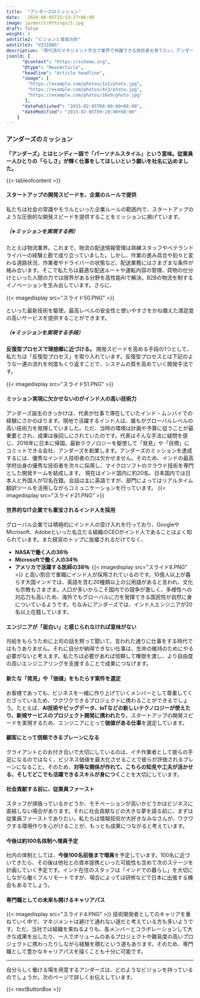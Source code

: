 ```yaml
---
title:  "アンダーズのミッション"
date:   2020-08-05T15:53:27+06:00
image: jp/merit/8things/1.jpg
draft: false
weight: 1
advtitle2: "ビジョンと育成方針"
advtitle3: "VISIONS"
description: "現代流のマネジメント手法で業界で飛躍できる技術者を育てたい。アンダーズは世界中のIT技術を組み合わせて、日本とインドので企業が抱える課題と向き合ってきました。そんな当社の土台にある、ビジョンや育成方針をお伝えします。"
jsonld: {
      "@context": "https://schema.org",
      "@type": "NewsArticle",
      "headline": "Article headline",
      "image": [
        "https://example.com/photos/1x1/photo.jpg",
        "https://example.com/photos/4x3/photo.jpg",
        "https://example.com/photos/16x9/photo.jpg"
       ],
      "datePublished": "2015-02-05T08:00:00+08:00",
      "dateModified": "2015-02-05T09:20:00+08:00"
    }
---
```


### アンダーズのミッション
**「アンダーズ」とはヒンディー語で「パーソナルスタイル」という意味。従業員一人ひとりの「らしさ」が輝く仕事をしてほしいという願いを社名に込めました。**

{{< tableofcontent >}}

<!-- ![Image Not Available](../../ico_arw_page_anchor.webp) [**&nbsp;スタートアップの開発スピードを、企業のルールで提供**](#スタートアップの開発スピードを、企業のルールで提供)

 ![Image Not Available](../../ico_arw_page_anchor.webp) [**&nbsp; 既存の最新技術によって、現場の挑戦に向き合う。**](#既存の最新技術によって、現場の挑戦に向き合う。)

![Image Not Available](../../ico_arw_page_anchor.webp) [**&nbsp;世界的なIT企業でも重宝されるインド人を採用**](#世界的なIT企業でも重宝されるインド人を採用)

![Image Not Available](../../ico_arw_page_anchor.webp) [**&nbsp; スピード感のある新規ビジネスをサポート。**](#スピード感のある新規ビジネスをサポート。) 

![Image Not Available](../../ico_arw_page_anchor.webp) [**&nbsp;新たな「発見」や「価値」をもたらす案件を選定**](#新たな「発見」や「価値」をもたらす案件を選定)

![Image Not Available](../../ico_arw_page_anchor.webp) [**&nbsp;顧客にとって信頼できるブレーンになる**](#顧客にとって信頼できるブレーンになる)

![Image Not Available](../../ico_arw_page_anchor.webp) [**&nbsp;社会貢献する前に、従業員ファースト**](#社会貢献する前に、従業員ファースト)

![Image Not Available](../../ico_arw_page_anchor.webp) [**&nbsp;今後は約100名体制へ増員予定**](#今後は約100名体制へ増員予定)

![Image Not Available](../../ico_arw_page_anchor.webp) [**&nbsp;専門職としての未来も開けるキャリアパス**](#専門職としての未来も開けるキャリアパス) -->

#### スタートアップの開発スピードを、企業のルールで提供
私たちは社会の常識やモラルといった企業ルールの範囲内で、スタートアップのような圧倒的な開発スピードを提供することをミッションに掲げています。
##### （※ミッションを実現する例）
たとえば物流業界。これまで、物流の配送情報管理は熟練スタッフやベテランドライバーの経験と勘で成り立っていました。しかし、作業の進み具合や刻々と変わる道路状況、作業者やドライバーの状態など、配送業務にはさまざまな条件が絡み合います。そこで私たちは最適な配送ルートや運転内容の管理、荷物の仕分けといった人間の力では限界がある分野を高性能AIで解決。B2Bの物流を制するイノベーションを生み出しています。さらに、

{{< imagedisplay  src="スライド50.PNG"  >}}
 
といった最新技術を駆使。最高レベルの安全性と使いやすさをかね備えた満足度の高いサービスを提供することができます。

##### （※ミッションを実現する手段）
**反復型プロセスで理想郷に近づける。**
開発スピードを高める手段の1つとして、私たちは「反復型プロセス」を取り入れています。反復型プロセスとは下記のような一連の流れを何度もくり返すことで、システムの質を高めていく開発手法です。 

{{< imagedisplay  src="スライド51.PNG"  >}}

#### ミッション実現に欠かせないのがインド人の高い技術力
アンダーズ誕生のきっかけは、代表が仕事で滞在していたインド・ムンバイでの経験にさかのぼります。現地で活躍するインド人は、誰もがグローバルレベルの高い技術力を発揮していました。ただ、当時の環境は計画や予算に従うことが最重要とされ、成果は後回しにされていたのです。代表はそんな手法に疑問を感じ、2016年に日本に帰国。最新テクノロジーを駆使して「発見」や「目標」にコミットできる会社、アンダーズを創業します。アンダーズのミッションを達成するには、優秀なインド人技術者の力は欠かせません。そのため、インドの最高学府出身の優秀な技術者を次々に採用し、マイクロソフトのクラウド技術を専門とした開発チームを結成します。
現在はインド国内に約20名、日本国内では日本人と外国人が12名在籍。会話は主に英語ですが、部門によってはリアルタイム翻訳ツールを活用しながらコミュニケーションを行っています。
{{< imagedisplay  src="スライド21.PNG"  >}}

#### 世界的なIT企業でも重宝されるインド人を採用
グローバル企業では積極的にインド人の受け入れを行っており、GoogleやMicrosoft、Adobeといった名立たる組織のCEOがインド人であることはよく知られています。また経営のトップに抜擢されるだけでなく、
- **NASAで働く人の36％**  
- **Microsoftで働く人の34％** 
- **アメリカで活躍する医師の38％** 
{{< imagedisplay  src="スライド8.PNG"  >}}
と高い割合で重職にインド人が採用されているのです。10億人以上が暮らす大国インドでは、英語を含む20種類以上の公用語があると言われ、文化も宗教もさまざま。人口が多いからこそ国内での競争が激しく、多様性への対応力も高いため、海外でもグローバルに力を発揮できる国民性が自然に身についているようです。ちなみにアンダーズでは、インド人エンジニアが20名以上在籍しています。

#### エンジニアが「面白い」と感じられなければ意味がない
月給をもらうために上司の話を黙って聞いて、言われた通りに仕事をする時代ではもうありません。それに自分が納得できない仕事は、生命の維持のためにやる必要がないと考えます。私たちは必要があれば信頼して権限を渡し、より自由度の高いエンジニアリングを支援することで成果につなげます。

####  新たな「発見」や「価値」をもたらす案件を選定
お客様であっても、ビジネスを一緒に作り上げていくメンバーとして尊重してくださっているため、ワクワクできるプロジェクトに携わることができるでしょう。たとえば、**AI技術やビッグデータ、IoTなどの新しいテクノロジーが使えたり、新規サービスのプロジェクト開発に携われたり**。スタートアップの開発スピードを実現するため、エンジニアにとって**価値がある仕事**を選定しています。  

#### 顧客にとって信頼できるブレーンになる
クライアントとのお付き合いで大切にしているのは、イチ作業者として彼らの手足になるのではなく、ビジネス価値を最大化させることで彼らが評価されるブレーンになること。そのため、**対等な関係が作れて、こちらの知見や工夫が活かせる、そしてどこでも活躍できるスキルが身につく**ことを大切にしています。

#### 社会貢献する前に、従業員ファースト
スタッフが頑張っているかどうか、モチベーションが高いかどうかはビジネスに直結しない場合があります。それに社会貢献などの大きな夢を語る前に、まずは従業員ファーストでありたい。私たちは情報技術が大好きなみなさんが、ワクワクする環境作りを心がけることが、もっとも成果につながると考えています。

#### 今後は約100名体制へ増員予定
社内の体制としては、**今後100名前後まで増員**を予定しています。100名に近づいてきたら、その後は他社との資本提携といった可能性も含めて次のステージを計画していく予定です。インド在住のスタッフは「インドでの暮らし」を大切にしながら働くフルリモートですが、場合によっては研修などで日本に出張する機会もあるでしょう。

#### 専門職としての未来も開けるキャリアパス
{{< imagedisplay  src="スライド4.PNG"  >}}
技術開発者としてのキャリアを重ねていく中で、マネジメントは避けて通れない道だと考えている方も多いようです。ただ、当社では組織を束ねるよりも、各メンバーとコラボレーションして大きな成果を出したり、一人でボリュームのあるプロジェクトや難易度の高いプロジェクトに携わったりしながら経験を積むという道もあります。そのため、専門職として豊かなキャリアパスを描くことも十分に可能です。

---

自分らしく働ける場を用意するアンダーズは、どのようなビジョンを持っているのでしょうか。次のページで詳しくお伝えしています。

{{< nextButtonBox >}}
